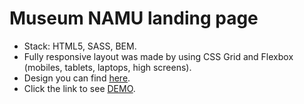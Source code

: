 # Museum NAMU landing page
- Stack: HTML5, SASS, BEM.
- Fully responsive layout was made by using CSS Grid and Flexbox (mobiles, tablets, laptops, high screens).
- Design you can find [here](https://www.figma.com/file/HL3XGt5ZatvJoYBhOaWY5x/museum-prototype?node-id=323%3A1957).
- Click the link to see [DEMO](https://dima-ziakhor.github.io/Museum_2/).